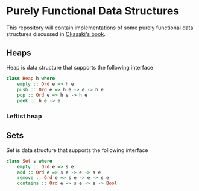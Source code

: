 # Purely Functional Data Structures

This repository will contain implementations of some purely functional data structures discussed in [Okasaki's book](https://www.goodreads.com/en/book/show/594288.Purely_Functional_Data_Structures). 

## Heaps

Heap is data structure that supports the following interface

```haskell
class Heap h where
    empty :: Ord e => h e
    push :: Ord e => h e -> e -> h e
    pop :: Ord e => h e -> h e
    peek :: h e -> e
```

### Leftist heap

## Sets

Set is data structure that supports the following interface

```haskell
class Set s where
    empty :: Ord e => s e
    add :: Ord e => s e -> e -> s e
    remove :: Ord e => s e -> e -> s e
    contains :: Ord e => s e -> e -> Bool
```